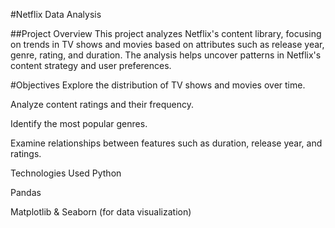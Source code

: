 #Netflix Data Analysis

##Project Overview
This project analyzes Netflix's content library, focusing on trends in TV shows and movies based on attributes such as release year, genre, rating, and duration. The analysis helps uncover patterns in Netflix's content strategy and user preferences.

#Objectives
Explore the distribution of TV shows and movies over time.

Analyze content ratings and their frequency.

Identify the most popular genres.

Examine relationships between features such as duration, release year, and ratings.

Technologies Used
Python

Pandas

Matplotlib & Seaborn (for data visualization)
